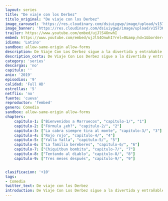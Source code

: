 ```yaml
---
layout: series
title: "De viaje con los Derbez"
titulo_original: "De viaje con los Derbez"
image_carousel: 'https://res.cloudinary.com/dsiuiygwp/image/upload/v1573082457/viaje-min_zvo58l.jpg'
image_banner: 'https://res.cloudinary.com/dsiuiygwp/image/upload/v1573082458/los-derbez-810x417-min_yaemlx.jpg'
trailer: https://www.youtube.com/embed/ujJlS4OnwhI
embed: https://www.youtube.com/embed/ujJlS4OnwhI?rel=0&amp;hd=1&border=0&wmode=opaque&enablejsapi=1&modestbranding=1&controls=1&showinfo=1
idioma: 'Latino'
sandbox: allow-same-origin allow-forms
description: De Viaje Con Los Derbez sigue a la divertida y entrañable familia Derbez mientras descubren nuevas culturas en tierras extranjeras. Esta carismática familia, dirigida por el patriarca Eugenio Derbez, permite documentar sus vidas por primera vez, sin filtrarlas. Protagonistas, Eugenio Derbez, Alessandra Rosaldo, Aislinn Derbez, Mauricio Ochmann, Vadhir Derbez y José Eduardo Derbez.
description_corta: De Viaje Con Los Derbez sigue a la divertida y entrañable familia Derbez mientras descubren nuevas culturas en tierras extranjeras. Esta carismática familia, dirigida por el patriarca Eugenio Derbez, permite documentar sus vidas por primera vez, sin ..
category: 'series'
descargas: 'no'
capitulo: ''
anio: '2019'
episodios: '9'
calidad: 'Full HD'
estrellas: '5'
netflix: 'no'
fuente: 'cueva'
reproductor: 'fembed'
genero: Comedia
sandbox: allow-same-origin allow-forms 
chapters:
    capitulo-1: ["Bienvenidos a Marruecos", "capitulo-1/", "1"]
    capitulo-2: ["Fórmula ¿eh?", "capitulo-2/", "2"]
    capitulo-3: ["La cabra siempre tira al monte", "capitulo-3/", "3"]
    capitulo-4: ["Rojo rojo", "capitulo-4/", "4"]
    capitulo-5: ["Yalla Yalla", "capitulo-5/", "5"]
    capitulo-6: ["La familia bereberes", "capitulo-6/", "6"]
    capitulo-7: ["Chiquitbun bombita", "capitulo-7/", "7"]
    capitulo-8: ["Tentando al diablo", "capitulo-8/", "8"]
    capitulo-9: ["Tres meses después", "capitulo-9/", "9"]


clasificacion: '+10'
tags:
- Comedia
twitter_text: De viaje con los Derbez
introduction: De Viaje Con Los Derbez sigue a la divertida y entrañable familia Derbez mientras descubren nuevas culturas en tierras extranjeras. Esta carismática familia, dirigida por el patriarca Eugenio Derbez, permite documentar sus vidas por primera vez, sin ..
---
```



 







